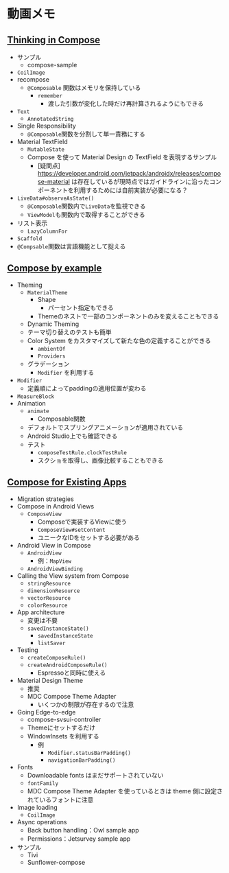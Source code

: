 # 動画メモ

## [Thinking in Compose](https://youtu.be/SMOhl9RK0BA)

* サンプル
  * compose-sample
* `CoilImage`
* recompose
  * `@Composable` 関数はメモリを保持している
    * `remember`
      * 渡した引数が変化した時だけ再計算されるようにもできる
* `Text`
  * `AnnotatedString`
* Single Responsibility
  * `@Composable`関数を分割して単一責務にする
* Material TextField
  * `MutableState`
  * Compose を使って Material Design の TextField を表現するサンプル
    * [疑問点] https://developer.android.com/jetpack/androidx/releases/compose-material は存在しているが現時点ではガイドラインに沿ったコンポーネントを利用するためには自前実装が必要になる？
* `LiveData#observeAsState()`
  * `@Composable`関数内で`LiveData`を監視できる
  * `ViewModel`も関数内で取得することができる
* リスト表示
  * `LazyColumnFor`
* `Scaffold`
* `@Compsable`関数は言語機能として捉える

## [Compose by example](https://youtu.be/DDd6IOlH3io)

* Theming
  * `MaterialTheme`
    * Shape
      * パーセント指定もできる
    * Themeのネストで一部のコンポーネントのみを変えることもできる
  * Dynamic Theming
  * テーマ切り替えのテストも簡単
  * Color System をカスタマイズして新たな色の定義することができる
    * `ambientOf`
    * `Providers`
  * グラデーション
    * `Modifier` を利用する
* `Modifier`
  * 定義順によってpaddingの適用位置が変わる
* `MeasureBlock`
* Animation
  * `animate`
    * Composable関数
  * デフォルトでスプリングアニメーションが適用されている
  * Android Studio上でも確認できる
  * テスト
    * `composeTestRule.clockTestRule`
    * スクショを取得し、画像比較することもできる

## [Compose for Existing Apps](https://youtu.be/PjQdFmiDgwk)

* Migration strategies
* Compose in Android Views
  * `ComposeView`
    * Composeで実装するViewに使う
    * `ComposeView#setContent`
    * ユニークなIDをセットする必要がある
* Android View in Compose
  * `AndroidView`
    * 例：`MapView`
  * `AndroidViewBinding`
* Calling the View system from Compose
  * `stringResource`
  * `dimensionResource`
  * `vectorResource`
  * `colorResource`
* App architecture
  * 変更は不要
  * `savedInstanceState()`
    * `savedInstanceState`
    * `listSaver`
* Testing
  * `createComposeRule()`
  * `createAndroidComposeRule()`
    * Espressoと同時に使える
* Material Design Theme
  * 推奨
  * MDC Compose Theme Adapter
    * いくつかの制限が存在するので注意
* Going Edge-to-edge
  * compose-svsui-controller
  * Themeにセットするだけ
  * WindowInsets を利用する
    * 例
      * `Modifier.statusBarPadding()`
      * `navigationBarPadding()`
* Fonts
  * Downloadable fonts はまだサポートされていない
  * `fontFamily`
  * MDC Compose Theme Adapter を使っているときは theme 側に設定されているフォントに注意
* Image loading
  * `CoilImage`
* Async operations
  * Back button handling：Owl sample app
  * Permissions：Jetsurvey sample app
* サンプル
  * Tivi
  * Sunflower-compose
